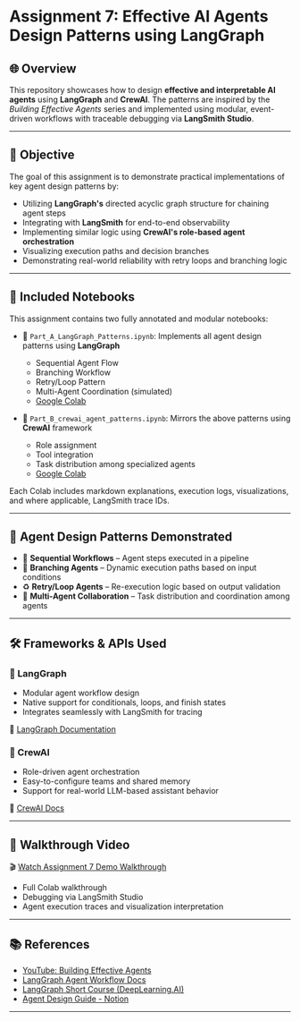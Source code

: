 # Assignment 7: Effective AI Agents Design Patterns using LangGraph

## 🌐 Overview

This repository showcases how to design **effective and interpretable AI agents** using **LangGraph** and **CrewAI**. The patterns are inspired by the *Building Effective Agents* series and implemented using modular, event-driven workflows with traceable debugging via **LangSmith Studio**.

---

## 🎯 Objective

The goal of this assignment is to demonstrate practical implementations of key agent design patterns by:

- Utilizing **LangGraph's** directed acyclic graph structure for chaining agent steps
- Integrating with **LangSmith** for end-to-end observability
- Implementing similar logic using **CrewAI's role-based agent orchestration**
- Visualizing execution paths and decision branches
- Demonstrating real-world reliability with retry loops and branching logic

---

## 📁 Included Notebooks

This assignment contains two fully annotated and modular notebooks:

- 📘 `Part_A_LangGraph_Patterns.ipynb`: Implements all agent design patterns using **LangGraph**
  - Sequential Agent Flow
  - Branching Workflow
  - Retry/Loop Pattern
  - Multi-Agent Coordination (simulated)
  - [Google Colab](https://colab.research.google.com/drive/1MxWY1uJLMEfOXFhwtGjPMSdX3q1Yd-9Q?usp=sharing)

- 🤖 `Part_B_crewai_agent_patterns.ipynb`: Mirrors the above patterns using **CrewAI** framework
  - Role assignment
  - Tool integration
  - Task distribution among specialized agents
  - [Google Colab](https://colab.research.google.com/drive/1OCQe-43pos_KAJRO3r1paoKEeugMaK_R?usp=sharing)

Each Colab includes markdown explanations, execution logs, visualizations, and where applicable, LangSmith trace IDs.

---

## 🧠 Agent Design Patterns Demonstrated

- 🔁 **Sequential Workflows** – Agent steps executed in a pipeline
- 🌿 **Branching Agents** – Dynamic execution paths based on input conditions
- ♻️ **Retry/Loop Agents** – Re-execution logic based on output validation
- 👥 **Multi-Agent Collaboration** – Task distribution and coordination among agents

---

## 🛠️ Frameworks & APIs Used

### 🔹 LangGraph

- Modular agent workflow design
- Native support for conditionals, loops, and finish states
- Integrates seamlessly with LangSmith for tracing

📖 [LangGraph Documentation](https://langchain-ai.github.io/langgraph/tutorials/workflows)

### 🔸 CrewAI

- Role-driven agent orchestration
- Easy-to-configure teams and shared memory
- Support for real-world LLM-based assistant behavior

📖 [CrewAI Docs](https://docs.crewai.io/)

---

## 🎥 Walkthrough Video

🎬 [Watch Assignment 7 Demo Walkthrough](https://youtu.be/YOUR_YOUTUBE_VIDEO_LINK)

- Full Colab walkthrough
- Debugging via LangSmith Studio
- Agent execution traces and visualization interpretation

---

## 📚 References

- [YouTube: Building Effective Agents](https://www.youtube.com/watch?v=aHCDrAbH_go)
- [LangGraph Agent Workflow Docs](https://langchain-ai.github.io/langgraph/tutorials/workflows)
- [LangGraph Short Course (DeepLearning.AI)](https://www.deeplearning.ai/short-courses/ai-agents-in-langgraph/)
- [Agent Design Guide - Notion](https://mirror-feeling-d80.notion.site/Workflow-And-Agents-17e808527b1780d792a0d934ce62bee6)

---


